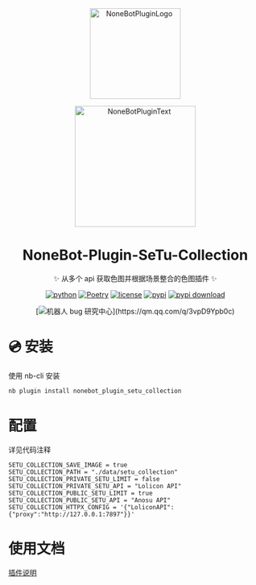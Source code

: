 <div align="center">

<a href="https://v2.nonebot.dev/store">
  <img src="https://raw.githubusercontent.com/A-kirami/nonebot-plugin-template/resources/nbp_logo.png" width="180" height="180" alt="NoneBotPluginLogo">
</a>

<p>
  <img src="https://raw.githubusercontent.com/A-kirami/nonebot-plugin-template/resources/NoneBotPlugin.svg" width="240" alt="NoneBotPluginText">
</p>

# NoneBot-Plugin-SeTu-Collection

✨ 从多个 api 获取色图并根据场景整合的色图插件 ✨

[![python](https://img.shields.io/badge/python-3.12+-blue.svg)](https://www.python.org/)
[![Poetry](https://img.shields.io/endpoint?url=https://python-poetry.org/badge/v0.json)](https://python-poetry.org/)
[![license](https://img.shields.io/github/license/KarisAya/nonebot_plugin_setu_collection.svg)](./LICENSE)
[![pypi](https://img.shields.io/pypi/v/nonebot_plugin_setu_collection.svg)](https://pypi.python.org/pypi/nonebot_plugin_setu_collection)
[![pypi download](https://img.shields.io/pypi/dm/nonebot_plugin_setu_collection)](https://pypi.python.org/pypi/nonebot_plugin_setu_collection)
<br />

[![机器人 bug 研究中心](https://img.shields.io/badge/QQ%E7%BE%A4-744751179-maroon?)](https://qm.qq.com/q/3vpD9Ypb0c)

</div>

# 💿 安装

使用 nb-cli 安装

```bash
nb plugin install nonebot_plugin_setu_collection
```

# 配置

详见代码注释

```env
SETU_COLLECTION_SAVE_IMAGE = true
SETU_COLLECTION_PATH = "./data/setu_collection"
SETU_COLLECTION_PRIVATE_SETU_LIMIT = false
SETU_COLLECTION_PRIVATE_SETU_API = "Lolicon API"
SETU_COLLECTION_PUBLIC_SETU_LIMIT = true
SETU_COLLECTION_PUBLIC_SETU_API = "Anosu API"
SETU_COLLECTION_HTTPX_CONFIG = '{"LoliconAPI": {"proxy":"http://127.0.0.1:7897"}}'
```

# 使用文档

[插件说明](https://github.com/clovers-project/clovers-setu-collection)
